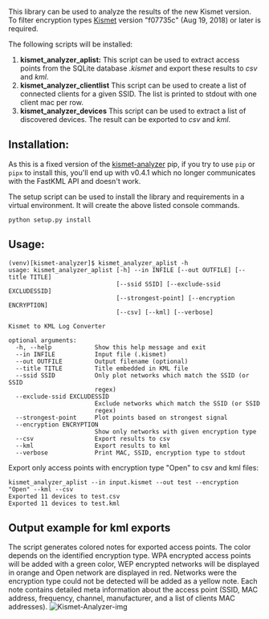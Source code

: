 This library can be used to analyze the results of the new Kismet version. To filter encryption types [Kismet](https://github.com/kismetwireless/kismet) version "f07735c" (Aug 19, 2018) or later is required.


The following scripts will be installed:

1. **kismet_analyzer_aplist:** This script can be used to extract access points from the SQLite database *<db>.kismet* and export these results to *csv* and *kml*.
2. **kismet_analyzer_clientlist** This script can be used to create a list of connected clients for a given SSID. The list is printed to stdout with one client mac per row.
3. **kismet_analyzer_devices** This script can be used to extract a list of discovered devices. The result can be exported to *csv* and *kml*. 


## Installation:

As this is a fixed version of the [kismet-analyzer](https://pypi.org/project/kismet-analyzer) pip, if you try to use `pip` or `pipx` to install this, you'll end up with v0.4.1 which no longer communicates with the FastKML API and doesn't work.

The setup script can be used to install the library and requirements in a virtual environment. It will create the above listed console commands.
```
python setup.py install
```

## Usage:

```
(venv)[kismet-analyzer]$ kismet_analyzer_aplist -h
usage: kismet_analyzer_aplist [-h] --in INFILE [--out OUTFILE] [--title TITLE]
                              [--ssid SSID] [--exclude-ssid EXCLUDESSID]
                              [--strongest-point] [--encryption ENCRYPTION]
                              [--csv] [--kml] [--verbose]

Kismet to KML Log Converter

optional arguments:
  -h, --help            Show this help message and exit
  --in INFILE           Input file (.kismet) 
  --out OUTFILE         Output filename (optional)
  --title TITLE         Title embedded in KML file
  --ssid SSID           Only plot networks which match the SSID (or SSID
                        regex)
  --exclude-ssid EXCLUDESSID
                        Exclude networks which match the SSID (or SSID
                        regex)
  --strongest-point     Plot points based on strongest signal
  --encryption ENCRYPTION
                        Show only networks with given encryption type
  --csv                 Export results to csv
  --kml                 Export results to kml
  --verbose             Print MAC, SSID, encryption type to stdout

```

Export only access points with encryption type "Open" to csv and kml files:
```
kismet_analyzer_aplist --in input.kismet --out test --encryption "Open" --kml --csv 
Exported 11 devices to test.csv
Exported 11 devices to test.kml
```
## Output example for kml exports

The script generates colored notes for exported access points. The color depends on the identified encryption type. WPA encrypted access points will be added with a green color, WEP encrypted networks will be displayed in orange and Open network are displayed in red. Networks were the encryption type could not be detected will be added as a yellow note. Each note contains detailed meta information about the access point (SSID, MAC address, frequency, channel, manufacturer, and a list of clients MAC addresses).
![Kismet-Analyzer-img](images/kismet-analyzer-img.png)
